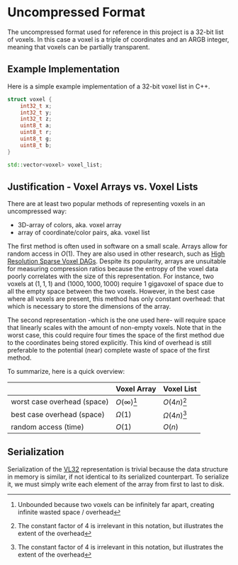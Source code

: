 # Uncompressed Format

The uncompressed format used for reference in this project is a 32-bit list of voxels.
In this case a voxel is a triple of coordinates and an ARGB integer, meaning that voxels can be partially transparent.

## Example Implementation

Here is a simple example implementation of a 32-bit voxel list in C++.

```cpp
struct voxel {
    int32_t x;
    int32_t y;
    int32_t z;
    uint8_t a;
    uint8_t r;
    uint8_t g;
    uint8_t b;
}

std::vector<voxel> voxel_list;
```

## Justification - Voxel Arrays vs. Voxel Lists

There are at least two popular methods of representing voxels in an uncompressed way:

- 3D-array of colors, aka. voxel array
- array of coordinate/color pairs, aka. voxel list

The first method is often used in software on a small scale.
Arrays allow for random access in $O(1)$.
They are also used in other research, such as [High Resolution Sparse Voxel DAGs](
related/literature.md#high-resolution-sparse-voxel-dags).
Despite its popularity, arrays are unsuitable for measuring compression ratios because the entropy of the voxel data
poorly correlates with the size of this representation.
For instance, two voxels at $(1, 1, 1)$ and $(1000, 1000, 1000)$ require 1 gigavoxel of space due to all the empty space
between the two voxels.
However, in the best case where all voxels are present, this method has only constant overhead: that which is necessary
to store the dimensions of the array.

The second representation -which is the one used here- will require space that linearly scales with the amount of
non-empty voxels.
Note that in the worst case, this could require four times the space of the first method due to the coordinates
being stored explicitly.
This kind of overhead is still preferable to the potential (near) complete waste of space of the first method.

To summarize, here is a quick overview:

| | Voxel Array | Voxel List |
| ----- | ----- | ----- |
worst case overhead (space) | $O(\infty)$[^1] | $O(4n)$[^2] 
best case overhead (space) | $\Omega(1)$ | $\Omega(4n)$[^2]
random access (time) | $O(1)$ | $O(n)$

[^1]: Unbounded because two voxels can be infinitely far apart, creating infinite wasted space / overhead
[^2]: The constant factor of 4 is irrelevant in this notation, but illustrates the extent of the overhead

## Serialization

Serialization of the [VL32](file_formats/vl32.md) representation is trivial because the data structure in memory is
similar, if not identical to its serialized counterpart.
To serialize it, we must simply write each element of the array from first to last to disk.
